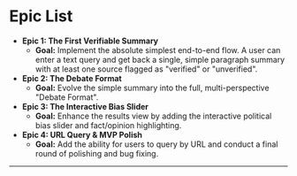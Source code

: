 # Epic List

*   **Epic 1: The First Verifiable Summary**
    *   **Goal:** Implement the absolute simplest end-to-end flow. A user can enter a text query and get back a single, simple paragraph summary with at least one source flagged as "verified" or "unverified".
*   **Epic 2: The Debate Format**
    *   **Goal:** Evolve the simple summary into the full, multi-perspective "Debate Format".
*   **Epic 3: The Interactive Bias Slider**
    *   **Goal:** Enhance the results view by adding the interactive political bias slider and fact/opinion highlighting.
*   **Epic 4: URL Query & MVP Polish**
    *   **Goal:** Add the ability for users to query by URL and conduct a final round of polishing and bug fixing.

---
